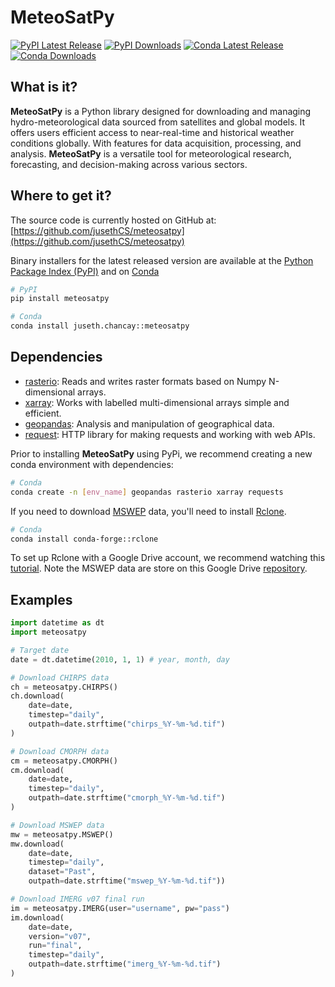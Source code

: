 # MeteoSatPy
[![PyPI Latest Release](https://img.shields.io/pypi/v/meteosatpy.svg)](https://pypi.org/project/meteosatpy/)
[![PyPI Downloads](https://img.shields.io/pypi/dm/meteosatpy.svg?label=PyPI%20downloads)](https://pypi.org/project/meteosatpy/)
[![Conda Latest Release](https://anaconda.org/juseth.chancay/meteosatpy/badges/version.svg)](https://anaconda.org/juseth.chancay/meteosatpy) 
[![Conda Downloads](https://anaconda.org/juseth.chancay/meteosatpy/badges/downloads.svg)](https://anaconda.org/juseth.chancay/meteosatpy)

## What is it?
**MeteoSatPy** is a Python library designed for downloading and managing hydro-meteorological data sourced from satellites and global models. It offers users efficient access to near-real-time and historical weather conditions globally. With features for data acquisition, processing, and analysis. **MeteoSatPy** is a versatile tool for meteorological research, forecasting, and decision-making across various sectors.

## Where to get it?
The source code is currently hosted on GitHub at:
[https://github.com/jusethCS/meteosatpy](https://github.com/jusethCS/meteosatpy)

Binary installers for the latest released version are available at the [Python Package Index (PyPI)](https://pypi.org/project/meteosatpy/) and on [Conda](https://anaconda.org/juseth.chancay/meteosatpy)

```sh
# PyPI
pip install meteosatpy
```
```sh
# Conda
conda install juseth.chancay::meteosatpy
```

## Dependencies
- [rasterio](https://rasterio.readthedocs.io/en/stable/): Reads and writes raster formats based on Numpy N-dimensional arrays.
- [xarray](https://docs.xarray.dev/en/stable/): Works with labelled multi-dimensional arrays simple and efficient.
- [geopandas](https://readthedocs.org/projects/geopandas/): Analysis and manipulation of geographical data.
- [request](https://requests.readthedocs.io/en/latest/): HTTP library for making requests and working with web APIs.

Prior to installing **MeteoSatPy** using PyPi, we recommend creating a new conda environment with dependencies:

```sh
# Conda
conda create -n [env_name] geopandas rasterio xarray requests
```

If you need to download [MSWEP](https://www.gloh2o.org/mswep/) data, you'll need to install [Rclone](https://anaconda.org/conda-forge/rclone).

```sh
# Conda
conda install conda-forge::rclone
```

To set up Rclone with a Google Drive account, we recommend watching this [tutorial](https://www.youtube.com/watch?v=vPs9K_VC-lg). Note the MSWEP data are store on this Google Drive [repository](https://drive.google.com/drive/u/0/folders/1Kok05OPVESTpyyan7NafR-2WwuSJ4TO9).


## Examples

```python
import datetime as dt
import meteosatpy

# Target date
date = dt.datetime(2010, 1, 1) # year, month, day

# Download CHIRPS data
ch = meteosatpy.CHIRPS()
ch.download(
    date=date, 
    timestep="daily", 
    outpath=date.strftime("chirps_%Y-%m-%d.tif")
)

# Download CMORPH data
cm = meteosatpy.CMORPH()
cm.download(
    date=date, 
    timestep="daily", 
    outpath=date.strftime("cmorph_%Y-%m-%d.tif")
)

# Download MSWEP data
mw = meteosatpy.MSWEP()
mw.download(
    date=date, 
    timestep="daily", 
    dataset="Past",
    outpath=date.strftime("mswep_%Y-%m-%d.tif"))

# Download IMERG v07 final run
im = meteosatpy.IMERG(user="username", pw="pass")
im.download(
    date=date, 
    version="v07", 
    run="final", 
    timestep="daily", 
    outpath=date.strftime("imerg_%Y-%m-%d.tif")
)
```
